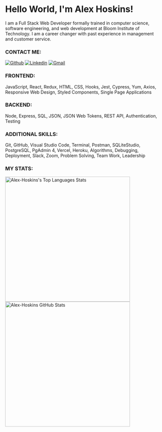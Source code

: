 # Hello World, I'm Alex Hoskins!
I am a Full Stack Web Developer formally trained in computer science, software engineering, and web development at Bloom Institute of Technology. I am a career changer with past experience in management and customer service.

### CONTACT ME:
[![Github](https://img.shields.io/badge/-Github-000?style=flat&logo=Github&logoColor=white)](https://github.com/Alex-Hoskins)
[![Linkedin](https://img.shields.io/badge/-LinkedIn-blue?style=flat&logo=Linkedin&logoColor=white)](https://www.linkedin.com/in/alex-hoskins-dev/)
[![Gmail](https://img.shields.io/badge/-Gmail-c14438?style=flat&logo=Gmail&logoColor=white)](mailto:alexrhoskins@gmail.com)

### FRONTEND: 
JavaScript, React, Redux, HTML, CSS, Hooks, Jest, Cypress, Yum, Axios, Responsive Web Design, Styled Components, Single Page Applications

### BACKEND: 
Node, Express, SQL, JSON, JSON Web Tokens, REST API, Authentication, Testing

### ADDITIONAL SKILLS: 
Git, GitHub, Visual Studio Code, Terminal, Postman, SQLiteStudio, PostgreSQL, PgAdmin 4, Vercel, Heroku, Algorithms, Debugging, Deployment, Slack, Zoom, Problem Solving, Team Work, Leadership

### MY STATS: 
<img alt="Alex-Hoskins's Top Languages Stats" src="https://github-readme-stats.vercel.app/api/top-langs/?username=Alex-Hoskins&hide=smalltalk&theme=buefy&layout=compact&show_icons=true&hide_border=false&line_height=20&title_color=3D3D3D&icon_color=1b93c9&show_owner=true" width="400"/>
<img alt="Alex-Hoskins GitHub Stats" src="https://github-readme-stats.vercel.app/api?username=Alex-Hoskins&show_icons=true&hide_border=false&line_height=20&title_color=3D3D3D&icon_color=1b93c9&show_owner=true" width="400"/>


